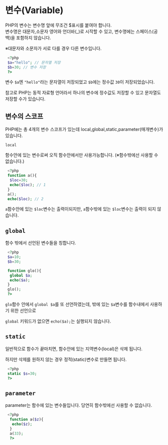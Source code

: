 # 변수(Variable)
 PHP의 변수는 변수명 앞에 무조건 $표시를 붙여야 합니다.<br>
 변수명은 대문자,소문자 영어와 언더바(_)로 시작할 수 있고,
 변수명에는 스페이스(공백)을 포함하지 않습니다.

 ※대문자와 소문자가 서로 다를 경우 다른 변수입니다.
```php
 <?php
 $a="hello"; // 문자열 저장
 $b=30; // 변수 저장
 ?>
```

 변수 ```$a```엔 ```"hello"```라는 문자열이 저장되었고
 ```$b```에는 정수값 ```30```이 저장되었습니다.

 참고로 PHP는 동적 자료형 언어라서
 하나의 변수에 정수값도 저장할 수 있고
 문자열도 저장할 수가 있습니다.


## 변수의 스코프

PHP에는 총 4개의 변수 스코프가 있는데
local,global,static,parameter(매개변수)가 있습니다.

 ```local```

 함수안에 있는 변수로써
 오직 함수안에서만 사용가능합니다.
 (※함수밖에선 사용할 수 없습니다.)

```php
 <?php
 function a(){
  $loc=30;
  echo($loc); // 1
 }
 a();
 echo($loc); // 2
```

 ```a```함수안에 있는 ```$loc```변수는 출력이되지만,
 ```a```함수밖에 있는 ```$loc```변수는 출력이 되지 않습니다.

## ```global```

 함수 밖에서 선언된 변수들을 칭합니다.

```php
 <?php
 $a=10;
 $b=30;

 function glo(){
  global $a;
  echo($a);
 }
 glo();
 ?>
```

 ```glo```함수 안에서 ```global $a```를 또 선언하였는데,
 밖에 있는 ```$a```변수를 함수내에서 사용하기 위한 선언으로

 ```global``` 키워드가 없으면
 ```echo($a);```는 실행되지 않습니다.

## ```static```

 일반적으로 함수가 끝마치면,
 함수안에 있는 지역변수(local)은 삭제 됩니다.

 하지만 삭제를 원하지 않는 경우 정적(static)변수로 만들면 됩니다.
```php
 <?php
 static $s=30;
 ?>
```

## ```parameter```

 parameter는 함수에 있는 변수들입니다.
 당연히 함수밖에선 사용할 수 없습니다.

```php
 <?php
  function a($z){
   echo($z);
  }
  a(33);
  ?>
```
